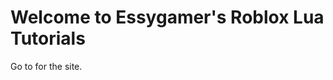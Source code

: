 # Welcome to Essygamer's Roblox Lua Tutorials

Go to [](https://essygamer.github.io/roblox-lua-tutorials/) for the site.
